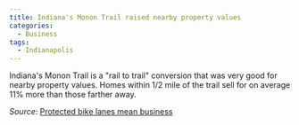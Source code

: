 ```yaml
---
title: Indiana's Monon Trail raised nearby property values
categories:
  - Business
tags:
  - Indianapolis
---
```


Indiana's Monon Trail is a "rail to trail" conversion that was very good for nearby property values. Homes within 1/2
mile of the trail sell for on average 11% more than those farther away.

_Source_: [Protected bike lanes mean business](/images/research/2023-protected-bike-lanes-mean-business.pdf)